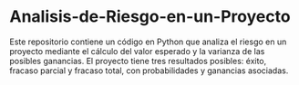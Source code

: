 # Analisis-de-Riesgo-en-un-Proyecto
Este repositorio contiene un código en Python que analiza el riesgo en un proyecto mediante el cálculo del valor esperado y la varianza de las posibles ganancias. El proyecto tiene tres resultados posibles: éxito, fracaso parcial y fracaso total, con probabilidades y ganancias asociadas. 
